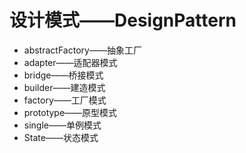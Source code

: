 # 设计模式——DesignPattern

- abstractFactory——抽象工厂
- adapter——适配器模式
- bridge——桥接模式
- builder——建造模式
- factory——工厂模式
- prototype——原型模式
- single——单例模式
- State——状态模式

